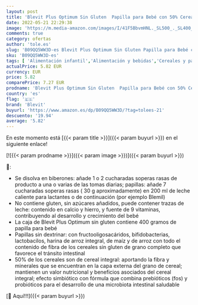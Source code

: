 ```yaml
---
layout: post
title: 'Blevit Plus Optimum Sin Gluten  Papilla para Bebé con 50% Cereales Integrales  Desde los 4 Meses  400 g'
date: 2022-05-21 22:29:38
image: 'https://m.media-amazon.com/images/I/41F5BbvmHNL._SL500_._SL400_.jpg'
comments: true
category: ofertas
author: 'tole.es'
slug: 'B09QQ5WW3D-es Blevit Plus Optimum Sin Gluten Papilla para Bebé con 50%...'
sku: 'B09QQ5WW3D-es'
tags: [ 'Alimentación infantil','Alimentación y bebidas','Cereales y papillas para bebés','Papillas para bebé','bebé','blevit','🇪🇸', ]
actualPrice: 5.82 EUR
currency: EUR
price: 5.82
comparePrice: 7.27 EUR
prodname: 'Blevit Plus Optimum Sin Gluten  Papilla para Bebé con 50% Cereales Integrales  Desde los 4 Meses  400 g'
country: 'es'
flag: '🇪🇸'
brand: 'Blevit'
buyurl: 'https://www.amazon.es/dp/B09QQ5WW3D/?tag=tolees-21'
descuento: '19.94'
average: '5.82'
---
```


En este momento está [{{< param title >}}]({{< param buyurl >}}) en el siguiente enlace!

[![{{< param prodname >}}]({{< param image >}})]({{< param buyurl >}})

🔎:

- Se disolva en biberones: añade 1 o 2 cucharadas soperas rasas de producto a una o varias de las tomas diarias; papillas: añade 7 cucharadas soperas rasas ( 30 g aproximadamente) en 200 ml de leche caliente para lactantes o de continuación (por ejemplo Blemil)
- No contiene gluten, sin azúcares añadidos, puede contener trazas de leche: contenido en calcio y hierro, y fuente de 9 vitaminas, contribuyendo al desarrollo y crecimiento del bebé
- La caja de Blevit Plus Optimum sin gluten contiene 400 gramos de papilla para bebé
- Papillas sin dextrinar: con fructooligosacáridos, bifidobacterias, lactobacilos, harina de arroz integral, de maíz y de arroz con todo el contenido de fibra de los cereales sin gluten de grano completo que favorece el tránsito intestinal
- 50% de los cereales son de cereal integral: aportando la fibra y minerales que se encuentran en la capa externa del grano de cereal; mantienen un valor nutricional y beneficios asociados del cereal integral; efecto simbiótico con fórmula que combina prebióticos (fos) y probióticos para el desarrollo de una microbiota intestinal saludable

[🛒 Aquí!!!]({{< param buyurl >}})
